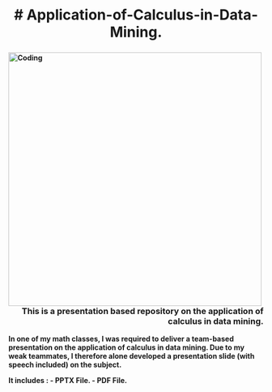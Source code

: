 <h1 align="center"><b># Application-of-Calculus-in-Data-Mining.</h1>
  
<img align="left" alt="Coding" width="500" src="https://miro.medium.com/max/768/1*53ewUU4z23OSxAvqp154AA.jpeg">


 
<h3 align="right">  This is a presentation based repository on the application of calculus in data mining.</h3>
  
<p><b>In one of my math classes, I was required to deliver a team-based presentation on the application of calculus in data mining. Due to my weak teammates, I therefore alone developed a presentation slide (with speech included) on the subject.</p>

 <b> It includes :
                       -  PPTX File.
                       -  PDF File.
